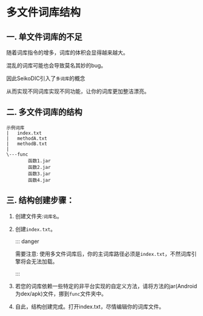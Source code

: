 # 多文件词库结构

## 一. 单文件词库的不足

随着词库指令的增多，词库的体积会显得越来越大。

混乱的词库可能也会导致莫名其妙的bug。

因此SeikoDIC引入了`多词库`的概念

从而实现不同词库实现不同功能，让你的词库更加整洁漂亮。

## 二. 多文件词库的结构

```text
示例词库
|   index.txt
|   methodA.txt
|   methodB.txt
|
\---func
        函数1.jar
        函数2.jar
        函数3.jar
        函数4.jar
```

## 三. 结构创建步骤：

1. 创建文件夹:`词库名`。

2. 创建`index.txt`。

   ::: danger

   需要注意: 使用多文件词库后，你的主词库路径必须是`index.txt`，不然词库引擎将会无法加载。

   :::

3. 若您的词库依赖一些特定的非平台实现的自定义方法，请将方法的jar(Android为dex/apk)文件，挪到`func`文件夹中。

4. 自此，结构创建完成。打开index.txt，尽情编辑你的词库文件。
